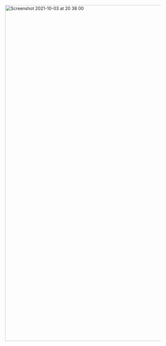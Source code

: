 <img width="1083" alt="Screenshot 2021-10-03 at 20 38 00" src="https://user-images.githubusercontent.com/64978825/135768974-20ef7656-f0c1-45d2-a8ae-c48383a89bee.png">
